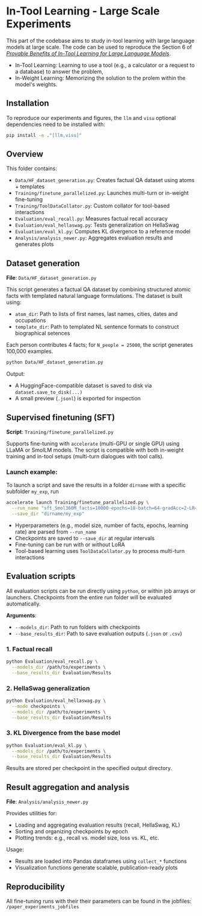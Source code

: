 # In-Tool Learning - Large Scale Experiments

This part of the codebase aims to study in-tool learning with large language models at large scale.
The code can be used to reproduce the Section 6 of [*Provable Benefits of In-Tool Learning for Large Language Models*]().

- In-Tool Learning: Learning to use a tool (e.g., a calculator or a request to a database) to answer the problem,
- In-Weight Learning: Memorizing the solution to the prolem within the model's weights.

## Installation
To reproduce our experiments and figures, the ```llm``` and ```visu``` optional dependencies need to be installed with:

```bash
pip install -e ."[llm,visu]"
```

## Overview
This folder contains:
- ```Data/HF_dataset_generation.py```: Creates factual QA dataset using atoms + templates 
- ```Training/finetune_parallelized.py```: Launches multi-turn or in-weight fine-tuning 
- ```Training/ToolDataCollator.py```: Custom collator for tool-based interactions 
- ```Evaluation/eval_recall.py```: Measures factual recall accuracy 
- ```Evaluation/eval_hellaswag.py```: Tests generalization on HellaSwag 
- ```Evaluation/eval_kl.py```: Computes KL divergence to a reference model 
- ```Analysis/analysis_newer.py```: Aggregates evaluation results and generates plots 

## Dataset generation
**File**: `Data/HF_dataset_generation.py`

This script generates a factual QA dataset by combining structured atomic facts with templated natural language formulations. The dataset is built using:

- `atom_dir`: Path to lists of first names, last names, cities, dates and occupations
- `template_dir`: Path to templated NL sentence formats to construct biographical setences

Each person contributes 4 facts; for `N_people = 25000`, the script generates 100,000 examples.

```bash
python Data/HF_dataset_generation.py
```

Output:
- A HuggingFace-compatible dataset is saved to disk via `dataset.save_to_disk(...)`
- A small preview (`.jsonl`) is exported for inspection

## Supervised finetuning (SFT)
**Script**: `Training/finetune_parallelized.py`

Supports fine-tuning with `accelerate` (multi-GPU or single GPU) using LLaMA or SmolLM models. The script is compatible with both in-weight training and in-tool setups (multi-turn dialogues with tool calls).

### Launch example:
To launch a script and save the results in a folder ```dirname``` with a specific subfolder ```my_exp```, run
```bash
accelerate launch Training/finetune_parallelized.py \
  --run_name "sft_Smol360M_facts=10000-epochs=18-batch=64-gradAcc=2-LR=1e-3-loraR=0-loraA=0-weight" \
  --save_dir "dirname/my_exp"
```

- Hyperparameters (e.g., model size, number of facts, epochs, learning rate) are parsed from `--run_name`
- Checkpoints are saved to `--save_dir` at regular intervals
- Fine-tuning can be run with or without LoRA
- Tool-based learning uses `ToolDataCollator.py` to process multi-turn interactions


## Evaluation scripts
All evaluation scripts can be run directly using `python`, or within job arrays or launchers. Checkpoints from the entire run folder will be evaluated automatically.

**Arguments**:
- `--models_dir`: Path to run folders with checkpoints
- `--base_results_dir`: Path to save evaluation outputs (`.json` or `.csv`)

### 1. Factual recall
```bash
python Evaluation/eval_recall.py \
  --models_dir /path/to/experiments \
  --base_results_dir Evaluation/Results
```

### 2. HellaSwag generalization
```bash
python Evaluation/eval_hellaswag.py \
  --mode checkpoints \
  --models_dir /path/to/experiments \
  --base_results_dir Evaluation/Results
```

### 3. KL Divergence from the base model
```bash
python Evaluation/eval_kl.py \
  --models_dir /path/to/experiments \
  --base_results_dir Evaluation/Results
```
Results are stored per checkpoint in the specified output directory.

## Result aggregation and analysis
**File**: `Analysis/analysis_newer.py`

Provides utilities for:
- Loading and aggregating evaluation results (recall, HellaSwag, KL)
- Sorting and organizing checkpoints by epoch
- Plotting trends: e.g., recall vs. model size, loss vs. KL, etc.

Usage:
- Results are loaded into Pandas dataframes using `collect_*` functions
- Visualization functions generate scalable, publication-ready plots

## Reproducibility
All fine-tuning runs with their their parameters can be found in the jobfiles: `/paper_experiments_jobfiles`

